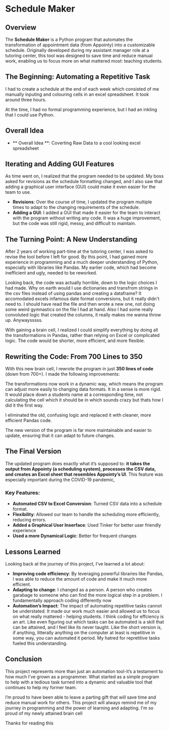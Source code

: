 # Schedule Maker

## Overview

The **Schedule Maker** is a Python program that automates the transformation of appointment data (from Appointy) into a customizable schedule. Originally developed during my assistant manager role at a tutoring center, this tool was designed to save time and reduce manual work, enabling us to focus more on what mattered most: teaching students.

## The Beginning: Automating a Repetitive Task

I had to create a schedule at the end of each week which consisted of me manually inputing and colouring cells in an excel spreadsheet. It took around three hours. 

At the time, I had no formal programming experience, but I had an inkling that I could use Python.

## Overall Idea

- ** Overall Idea **: Coverting Raw Data to a cool looking excel spreadsheet

## Iterating and Adding GUI Features

As time went on, I realized that the program needed to be updated. My boss asked for revisions as the schedule formatting changed, and I also saw that adding a graphical user interface (GUI) could make it even easier for the team to use.

- **Revisions**: Over the course of time, I updated the program multiple times to adapt to the changing requirements of the schedule.
- **Adding a GUI**: I added a GUI that made it easier for the team to interact with the program without writing any code. It was a huge improvement, but the code was still rigid, messy, and difficult to maintain.

## The Turning Point: A New Understanding

After 2 years of working part-time at the tutoring center, I was asked to revise the tool before I left for good. By this point, I had gained more experience in programming and a much deeper understanding of Python, especially with libraries like Pandas. My earlier code, which had become inefficient and ugly, needed to be reworked.


Looking back, the code was actually horrible, down to the logic choices I had made. Why on earth would I use dictionaries and transfrom strings in the csv files instead of using pandas and creating a dataframe? It accomodated excels infamous date format conversions, but it really didn't need to. I should have read the file and then wrote a new one, not doing some weird gymnastics on the file I had at hand. Also I had some really convoluted logic that created the columns, it really makes me wanna throw up. Anywaysssss.

  
With gaining a brain cell, I realized I could simplify everything by doing all the transformations in Pandas, rather than relying on Excel or complicated logic. The code would be shorter, more efficient, and more flexible.

## Rewriting the Code: From 700 Lines to 350

With this new brain cell, I rewrote the program in just **350 lines of code** (down from 700+). I made the following improvements:

The transformations now work in a dynamic way, which means the program can adjust more easily to changing data formats. It in a sense is more rigid. It would place down a students name at a corresponding time, not calculating the cell which it should be in which sounds crazy but thats how I did it the first way. 

I eliminated the old, confusing logic and replaced it with cleaner, more efficient Pandas code.


The new version of the program is far more maintainable and easier to update, ensuring that it can adapt to future changes.

## The Final Version

The updated program does exactly what it’s supposed to: **it takes the output from Appointy (a scheduling system), processes the CSV data, and creates an Excel sheet that resembles Appointy’s UI**. This feature was especially important during the COVID-19 pandemic,


### Key Features:
- **Automated CSV to Excel Conversion**: Turned CSV data into a schedule format.
- **Flexibility**: Allowed our team to handle the scheduling more efficiently, reducing errors.
- **Added a Graphical User Inserface**: Used Tinker for better user friendly experience
- **Used a more Dynamical Logic**: Better for frequent changes

## Lessons Learned

Looking back at the journey of this project, I’ve learned a lot about:
- **Improving code efficiency**: By leveraging powerful libraries like Pandas, I was able to reduce the amount of code and make it much more efficient.
- **Adapting to change**: I changed as a person. A person who creates garabage to someone who can find the more logical step in a problem. I fundamentally approach coding differently now
- **Automation’s Impact**: The impact of automating repetitive tasks cannot be understated. It made our work much easier and allowed us to focus on what really mattered - helping students. I think coding for effciency is an art. Like even figuring out which tasks can be automated is a skill that can be attained, and I feel like its never taught. Like the short version is, if anything, litterally anything on the computer at least is repetitive in some way, you can automated it period. My hatred for repretitive tasks fueled this understanding.

## Conclusion

This project represents more than just an automation tool-it’s a testament to how much I’ve grown as a programmer. What started as a simple program to help with a tedious task turned into a dynamic and valuable tool that continues to help my former team. 

I’m proud to have been able to leave a parting gift that will save time and reduce manual work for others. This project will always remind me of my journey in programming and the power of learning and adapting. I'm so proud of my newly attained brain cell

Thanks for reading this
